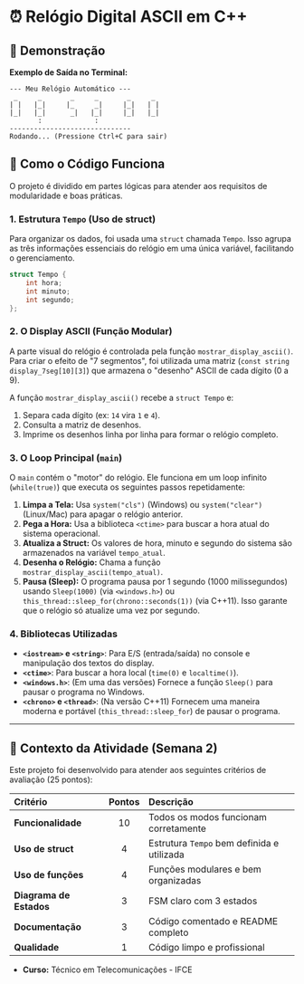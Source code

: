 # ⏰ Relógio Digital ASCII em C++


## 🚀 Demonstração

**Exemplo de Saída no Terminal:**
```text
--- Meu Relógio Automático ---
 _     _       _     _       _     _
| |   |_|     |_     _|     |_|   | |
|_|   |_|      _|   |_|     |_|   |_|
       :             :
------------------------------
Rodando... (Pressione Ctrl+C para sair)
```

## 🔧 Como o Código Funciona

O projeto é dividido em partes lógicas para atender aos requisitos de modularidade e boas práticas.

### 1. Estrutura `Tempo` (Uso de struct)

Para organizar os dados, foi usada uma `struct` chamada `Tempo`. Isso agrupa as três informações essenciais do relógio em uma única variável, facilitando o gerenciamento.

```cpp
struct Tempo {
    int hora;
    int minuto;
    int segundo;
};
```

### 2. O Display ASCII (Função Modular)

A parte visual do relógio é controlada pela função `mostrar_display_ascii()`. Para criar o efeito de "7 segmentos", foi utilizada uma matriz (`const string display_7seg[10][3]`) que armazena o "desenho" ASCII de cada dígito (0 a 9).

A função `mostrar_display_ascii()` recebe a `struct Tempo` e:
1.  Separa cada dígito (ex: `14` vira `1` e `4`).
2.  Consulta a matriz de desenhos.
3.  Imprime os desenhos linha por linha para formar o relógio completo.

### 3. O Loop Principal (`main`)

O `main` contém o "motor" do relógio. Ele funciona em um loop infinito (`while(true)`) que executa os seguintes passos repetidamente:

1.  **Limpa a Tela:** Usa `system("cls")` (Windows) ou `system("clear")` (Linux/Mac) para apagar o relógio anterior.
2.  **Pega a Hora:** Usa a biblioteca `<ctime>` para buscar a hora atual do sistema operacional.
3.  **Atualiza a Struct:** Os valores de hora, minuto e segundo do sistema são armazenados na variável `tempo_atual`.
4.  **Desenha o Relógio:** Chama a função `mostrar_display_ascii(tempo_atual)`.
5.  **Pausa (Sleep):** O programa pausa por 1 segundo (1000 milissegundos) usando `Sleep(1000)` (via `<windows.h>`) ou `this_thread::sleep_for(chrono::seconds(1))` (via C++11). Isso garante que o relógio só atualize uma vez por segundo.

### 4. Bibliotecas Utilizadas

* **`<iostream>` e `<string>`**: Para E/S (entrada/saída) no console e manipulação dos textos do display.
* **`<ctime>`**: Para buscar a hora local (`time(0)` e `localtime()`).
* **`<windows.h>`**: (Em uma das versões) Fornece a função `Sleep()` para pausar o programa no Windows.
* **`<chrono>` e `<thread>`**: (Na versão C++11) Fornecem uma maneira moderna e portável (`this_thread::sleep_for`) de pausar o programa.

---

## 📝 Contexto da Atividade (Semana 2)

Este projeto foi desenvolvido para atender aos seguintes critérios de avaliação (25 pontos):

| Critério | Pontos | Descrição |
| :--- | :---: | :--- |
| **Funcionalidade** | 10 | Todos os modos funcionam corretamente |
| **Uso de struct** | 4 | Estrutura `Tempo` bem definida e utilizada |
| **Uso de funções** | 4 | Funções modulares e bem organizadas |
| **Diagrama de Estados** | 3 | FSM claro com 3 estados |
| **Documentação** | 3 | Código comentado e README completo |
| **Qualidade** | 1 | Código limpo e profissional |

* **Curso:** Técnico em Telecomunicações - IFCE
